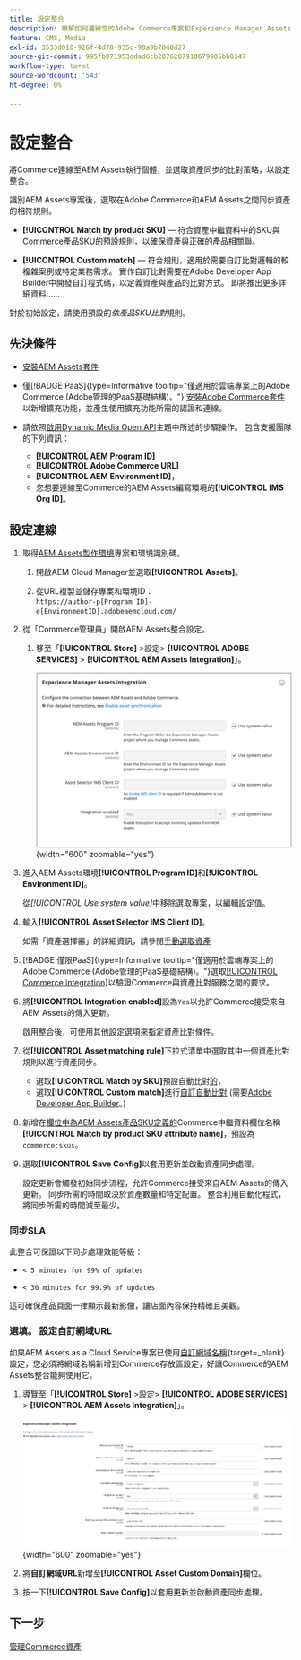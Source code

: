 ```yaml
---
title: 設定整合
description: 瞭解如何連線您的Adobe Commerce專案和Experience Manager Assets專案，以啟用這兩個系統之間的資產同步。
feature: CMS, Media
exl-id: 3533d010-926f-4d78-935c-98a9b7040d27
source-git-commit: 995fb071953ddad6cb2076207910679905bb0347
workflow-type: tm+mt
source-wordcount: '543'
ht-degree: 0%

---
```


# 設定整合

將Commerce連線至AEM Assets執行個體，並選取資產同步的比對策略，以設定整合。

識別AEM Assets專案後，選取在Adobe Commerce和AEM Assets之間同步資產的相符規則。

* **[!UICONTROL Match by product SKU]** — 符合資產中繼資料中的SKU與[Commerce產品SKU](https://experienceleague.adobe.com/zh-hant/docs/commerce-operations/implementation-playbook/glossary#sku)的預設規則，以確保資產與正確的產品相關聯。

* **[!UICONTROL Custom match]** — 符合規則，適用於需要自訂比對邏輯的較複雜案例或特定業務需求。 實作自訂比對需要在Adobe Developer App Builder中開發自訂程式碼，以定義資產與產品的比對方式。 即將推出更多詳細資料……

對於初始設定，請使用預設的&#x200B;*依產品SKU比對*&#x200B;規則。

## 先決條件

* [安裝AEM Assets套件](configure-aem.md)

* 僅[!BADGE PaaS]{type=Informative tooltip="僅適用於雲端專案上的Adobe Commerce (Adobe管理的PaaS基礎結構)。"} [安裝Adobe Commerce套件](configure-commerce.md)以新增擴充功能，並產生使用擴充功能所需的認證和連線。

* 請依照[啟用Dynamic Media Open API](https://experienceleague.adobe.com/zh-hant/docs/experience-manager-cloud-service/content/assets/dynamicmedia/dynamic-media-open-apis/dynamic-media-open-apis-overview#enable-dynamic-media-open-apis)主題中所述的步驟操作。 包含支援團隊的下列資訊：

   * **[!UICONTROL AEM Program ID]**
   * **[!UICONTROL Adobe Commerce URL]**
   * **[!UICONTROL AEM Environment ID]**，
   * 您想要連線至Commerce的AEM Assets編寫環境的&#x200B;**[!UICONTROL IMS Org ID]**。

## 設定連線

1. 取得[AEM Assets製作環境](https://experienceleague.adobe.com/zh-hant/docs/experience-manager-cloud-service/content/sites/authoring/quick-start)專案和環境識別碼。

   1. 開啟AEM Cloud Manager並選取&#x200B;**[!UICONTROL Assets]**。

   1. 從URL複製並儲存專案和環境ID： <br>`https://author-p[Program ID]-e[EnvironmentID].adobeaemcloud.com/`

1. 從「Commerce管理員」開啟AEM Assets整合設定。

   1. 移至「**[!UICONTROL Store]** >設定> **[!UICONTROL ADOBE SERVICES]** > **[!UICONTROL AEM Assets Integration]**」。

      ![AEM Assets整合啟用整合](../assets/aem-assets-integration-enable-config.png){width="600" zoomable="yes"}

1. 進入AEM Assets環境&#x200B;**[!UICONTROL Program ID]**&#x200B;和&#x200B;**[!UICONTROL Environment ID]**。

   從&#x200B;*[!UICONTROL Use system value]*&#x200B;中移除選取專案，以編輯設定值。

1. 輸入&#x200B;**[!UICONTROL Asset Selector IMS Client ID]**。

   如需「資產選擇器」的詳細資訊，請參閱[手動選取資產](../synchronize/asset-selector-integration.md)

1. [!BADGE 僅限PaaS]{type=Informative tooltip="僅適用於雲端專案上的Adobe Commerce (Adobe管理的PaaS基礎結構)。"}選取[[!UICONTROL Commerce integration]](configure-commerce.md#add-the-integration-to-the-commerce-environment)以驗證Commerce與資產比對服務之間的要求。

1. 將&#x200B;**[!UICONTROL Integration enabled]**&#x200B;設為`Yes`以允許Commerce接受來自AEM Assets的傳入更新。

   啟用整合後，可使用其他設定選項來指定資產比對條件。

1. 從&#x200B;**[!UICONTROL Asset matching rule]**&#x200B;下拉式清單中選取其中一個資產比對規則以進行資產同步。

   * 選取&#x200B;**[!UICONTROL Match by SKU]**&#x200B;預設自動比對[的](../synchronize/default-match.md)，
   * 選取&#x200B;**[!UICONTROL Custom match]**&#x200B;進行[自訂自動比對](../synchronize/custom-match.md) (需要[Adobe Developer App Builder](https://experienceleague.adobe.com/zh-hant/docs/commerce-learn/tutorials/adobe-developer-app-builder/introduction-to-app-builder)。)

1. 新增在[欄位中為AEM Assets產品SKU定義的](configure-aem.md#configure-metadata)Commerce中繼資料欄位名稱&#x200B;**[!UICONTROL Match by product SKU attribute name]**，預設為`commerce:skus`。

1. 選取&#x200B;**[!UICONTROL Save Config]**&#x200B;以套用更新並啟動資產同步處理。

   設定更新會觸發初始同步流程，允許Commerce接受來自AEM Assets的傳入更新。 同步所需的時間取決於資產數量和特定配置。 整合利用自動化程式，將同步所需的時間減至最少。

### 同步SLA

此整合可保證以下同步處理效能等級：

* `< 5 minutes for 99% of updates`

* `< 30 minutes for 99.9% of updates`

這可確保產品頁面一律顯示最新影像，讓店面內容保持精確且美觀。

### 選填。 設定自訂網域URL

如果AEM Assets as a Cloud Service專案已使用[自訂網域名稱](https://experienceleague.adobe.com/zh-hant/docs/experience-manager-cloud-service/content/implementing/using-cloud-manager/custom-domain-names/add-custom-domain-name){target=_blank}設定，您必須將網域名稱新增到Commerce存放區設定，好讓Commerce的AEM Assets整合能夠使用它。

1. 導覽至「**[!UICONTROL Store]** >設定> **[!UICONTROL ADOBE SERVICES]** > **[!UICONTROL AEM Assets Integration]**」。

   ![AEM Assets整合啟用整合](../assets/aem-assets-view.png){width="600" zoomable="yes"}

1. 將&#x200B;**自訂網域URL**&#x200B;新增至&#x200B;**[!UICONTROL Asset Custom Domain]**&#x200B;欄位。

1. 按一下&#x200B;**[!UICONTROL Save Config]**&#x200B;以套用更新並啟動資產同步處理。

## 下一步

[管理Commerce資產](../manage-assets.md)
